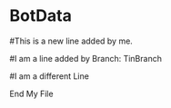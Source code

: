 # BotData


#This is a new line added by me.

#I am a line added by Branch: TinBranch

#I am a different Line

End My File